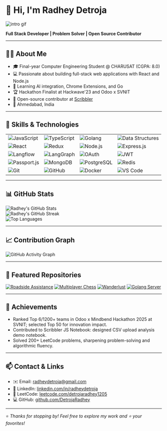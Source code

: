# 👋 Hi, I'm Radhey Detroja

![intro gif](https://readme-typing-svg.demolab.com?font=Fira+Code&duration=3000&pause=1000&center=true&vCenter=true&width=435&lines=Full-Stack+Developer;Hackathon+Finalist;Open+Source+Contributor;MERN+Stack+%7C+TypeScript+%7C+Go)

**Full Stack Developer | Problem Solver | Open Source Contributor**

---

## 🧑‍💻 About Me

- 🎓 Final-year Computer Engineering Student @ CHARUSAT (CGPA: 8.0)  
- 💻 Passionate about building full-stack web applications with React and Node.js  
- 🧠 Learning AI integration, Chrome Extensions, and Go  
- 🏆 Hackathon Finalist at Hackwave'23 and Odoo x SVNIT  
- 🌱 Open-source contributor at [Scribbler](https://github.com/DetrojaRadhey/scribbler)  
- 📍 Ahmedabad, India  

---

## 🚀 Skills & Technologies

|                                                                 |                                                                 |                                                                 |                                                                 |
|-----------------------------------------------------------------|-----------------------------------------------------------------|-----------------------------------------------------------------|-----------------------------------------------------------------|
| ![JavaScript](https://img.shields.io/badge/-JavaScript-black?style=flat-square&logo=javascript) | ![TypeScript](https://img.shields.io/badge/-TypeScript-3178C6?style=flat-square&logo=typescript) | ![Golang](https://img.shields.io/badge/-Go-00ADD8?style=flat-square&logo=go) | ![Data Structures](https://img.shields.io/badge/-DSA-blue?style=flat-square&logo=leetcode) |
| ![React](https://img.shields.io/badge/-React-20232A?style=flat-square&logo=react) | ![Redux](https://img.shields.io/badge/-Redux-764ABC?style=flat-square&logo=redux) | ![Node.js](https://img.shields.io/badge/-Node.js-339933?style=flat-square&logo=node.js) | ![Express.js](https://img.shields.io/badge/-Express.js-000000?style=flat-square&logo=express) |
| ![Langflow](https://img.shields.io/badge/-Langflow-111111?style=flat-square&logo=vercel) | ![LangGraph](https://img.shields.io/badge/-LangGraph-0A0A0A?style=flat-square&logo=graphql) | ![OAuth](https://img.shields.io/badge/-OAuth-181717?style=flat-square&logo=openid) | ![JWT](https://img.shields.io/badge/-JWT-000000?style=flat-square&logo=jsonwebtokens) |
| ![Passport.js](https://img.shields.io/badge/-Passport.js-34a853?style=flat-square&logo=passport) | ![MongoDB](https://img.shields.io/badge/-MongoDB-47A248?style=flat-square&logo=mongodb) | ![PostgreSQL](https://img.shields.io/badge/-PostgreSQL-4169E1?style=flat-square&logo=postgresql) | ![Redis](https://img.shields.io/badge/-Redis-DC382D?style=flat-square&logo=redis) |
| ![Git](https://img.shields.io/badge/-Git-F05032?style=flat-square&logo=git) | ![GitHub](https://img.shields.io/badge/-GitHub-181717?style=flat-square&logo=github) | ![Docker](https://img.shields.io/badge/-Docker-2496ED?style=flat-square&logo=docker) | ![VS Code](https://img.shields.io/badge/-VSCode-007ACC?style=flat-square&logo=visual-studio-code) |





---

## 📊 GitHub Stats

![Radhey's GitHub Stats](https://github-readme-stats.vercel.app/api?username=DetrojaRadhey&show_icons=true&theme=tokyonight)  
![Radhey's GitHub Streak](https://github-readme-streak-stats.herokuapp.com?user=DetrojaRadhey&theme=tokyonight)  
![Top Languages](https://github-readme-stats.vercel.app/api/top-langs/?username=DetrojaRadhey&layout=compact&theme=tokyonight)

---

## 📈 Contribution Graph

![GitHub Activity Graph](https://github-readme-activity-graph.vercel.app/graph?username=detrojaradhey&theme=react-dark&hide_border=true)

---

## 📌 Featured Repositories

[![Roadside Assistance](https://github-readme-stats.vercel.app/api/pin/?username=DetrojaRadhey&repo=Road_Side_Assistance&theme=react)](https://github.com/RadheyDetroja/airbnb-clone) 
[![Multiplayer Chess](https://github-readme-stats.vercel.app/api/pin/?username=DetrojaRadhey&repo=chess_game&theme=react)](https://github.com/RadheyDetroja/multiplayer-chess) 
[![Wanderlust](https://github-readme-stats.vercel.app/api/pin/?username=DetrojaRadhey&repo=wanderlust&theme=react)](https://github.com/RadheyDetroja/freelancing-platform) 
[![Golang Server](https://github-readme-stats.vercel.app/api/pin/?username=DetrojaRadhey&repo=go_server&theme=react)](https://github.com/RadheyDetroja/freelancing-platform) 



---

## 🏅 Achievements

- Ranked Top 6/1200+ teams in Odoo x Mindbend Hackathon 2025 at SVNIT; selected Top 50 for innovation impact.  
- Contributed to Scribbler JS Notebook: designed CSV upload analysis demo notebook.  
- Solved 200+ LeetCode problems, sharpening problem-solving and algorithmic fluency.  


---

## 📫 Contact & Links

- ✉️ Email: [radheydetroja@gmail.com](mailto:radheydetroja@gmail.com)  
- 💼 LinkedIn: [linkedin.com/in/radheydetroja](https://www.linkedin.com/in/radheydetroja/)  
- 🧠 LeetCode: [leetcode.com/detrojaradhey1205](https://leetcode.com/u/detrojaradhey1205/)  
- 💻 GitHub: [github.com/DetrojaRadhey](https://github.com/DetrojaRadhey)

---

⭐ _Thanks for stopping by! Feel free to explore my work and ⭐ your favorites!_
